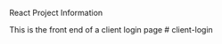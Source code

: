 React Project Information

This is the front end of a client login page
#   c l i e n t - l o g i n  
 
